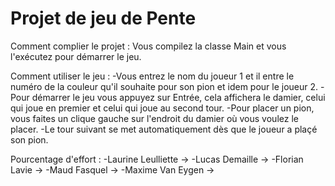 # Projet de jeu de Pente
Comment complier le projet : 
    Vous compilez la classe Main et vous l'exécutez pour démarrer le jeu.

Comment utiliser le jeu : 
-Vous entrez le nom du joueur 1 et il entre le numéro de la couleur qu'il souhaite pour son pion et idem pour le joueur 2.
-Pour démarrer le jeu vous appuyez sur Entrée, cela affichera le damier, celui qui joue en premier et celui qui joue au second tour.
-Pour placer un pion, vous faites un clique gauche sur l'endroit du damier où vous voulez le placer.
-Le tour suivant se met automatiquement dès que le joueur a plaçé son pion.

Pourcentage d'effort : 
-Laurine Leulliette ->
-Lucas Demaille ->
-Florian Lavie ->
-Maud Fasquel ->
-Maxime Van Eygen ->